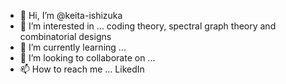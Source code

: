 - 👋 Hi, I’m @keita-ishizuka
- 👀 I’m interested in ... coding theory, spectral graph theory and combinatorial designs
- 🌱 I’m currently learning ...
- 💞️ I’m looking to collaborate on ... 
- 📫 How to reach me ... LikedIn

<!---
keita-ishizuka/keita-ishizuka is a ✨ special ✨ repository because its `README.md` (this file) appears on your GitHub profile.
You can click the Preview link to take a look at your changes.
--->
